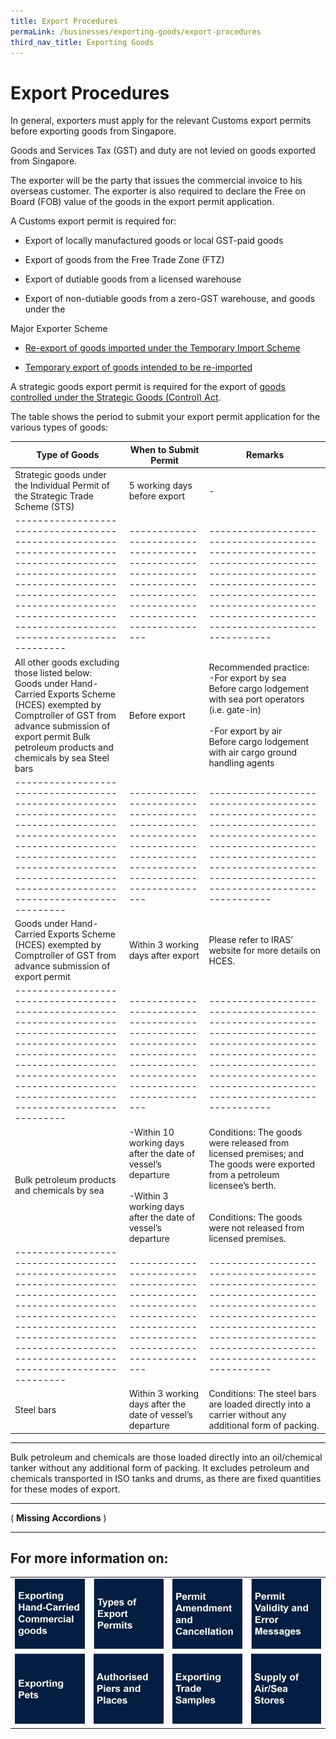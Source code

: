 ```yaml
---
title: Export Procedures
permaLink: /businesses/exporting-goods/export-procedures
third_nav_title: Exporting Goods
---
```


# Export Procedures

In general, exporters must apply for the relevant Customs export permits before exporting goods from Singapore.

Goods and Services Tax (GST) and duty are not levied on goods exported from Singapore.

The exporter will be the party that issues the commercial invoice to his overseas customer. The exporter is also required to declare the Free on Board (FOB) value of the goods in the export permit application.

A Customs export permit is required for:

-   Export of locally manufactured goods or local GST-paid goods
    
-   Export of goods from the Free Trade Zone (FTZ)
    
-   Export of dutiable goods from a licensed warehouse
    
-   Export of non-dutiable goods from a zero-GST warehouse, and goods under the
    

Major Exporter Scheme

-   [Re-export of goods imported under the Temporary Import Scheme](https://singapore-customs-staging.netlify.app/businesses/importing-goods/temporary-import-scheme)
    
-   [Temporary export of goods intended to be re-imported](https://singapore-customs-staging.netlify.app/businesses/importing-goods/temporary-import-scheme)
    

A strategic goods export permit is required for the export of [goods controlled under the Strategic Goods (Control) Act](https://singapore-customs-staging.netlify.app/businesses/strategic-goods-control/strategic-goods-control-list).

The table shows the period to submit your export permit application for the various types of goods:


|            Type of Goods             |        When to Submit Permit                     |         Remarks                                                                                                                                                                                                |
|---------------------------------------------------------------------------------------------------------------------------------------------------------------------------------------------------------------------------------|---------------------------------------------------------------------------------------------------------------------------|---------------------------------------------------------------------------------------------------------------------------------------------------------------------------------------------------------|
| Strategic goods under the Individual Permit of the Strategic Trade Scheme \(STS\)                                                                                                                                               | 5 working days before export                                                                                              | \-                                                                                                                                                                                                      |
|---------------------------------------------------------------------------------------------------------------------------------------------------------------------------------------------------------------------------------|---------------------------------------------------------------------------------------------------------------------------|---------------------------------------------------------------------------------------------------------------------------------------------------------------------------------------------------------|
| All other goods excluding those listed below: Goods under Hand\-Carried Exports Scheme \(HCES\) exempted by Comptroller of GST from advance submission of export permit Bulk petroleum products and chemicals by sea Steel bars | Before export                                                                                                             | Recommended practice: <br>-For export by sea<br>Before cargo lodgement with sea port operators \(i\.e\. gate\-in\)<br> <br>-For export by air        <br>Before cargo lodgement with air cargo ground handling agents |
|---------------------------------------------------------------------------------------------------------------------------------------------------------------------------------------------------------------------------------|---------------------------------------------------------------------------------------------------------------------------|---------------------------------------------------------------------------------------------------------------------------------------------------------------------------------------------------------|
| Goods under Hand\-Carried Exports Scheme \(HCES\) exempted by Comptroller of GST from advance submission of export permit                                                                                                       | Within 3 working days after export                                                                                        | Please refer to IRAS’ website for more details on HCES\.                                                                                                                                                |
|---------------------------------------------------------------------------------------------------------------------------------------------------------------------------------------------------------------------------------|---------------------------------------------------------------------------------------------------------------------------|---------------------------------------------------------------------------------------------------------------------------------------------------------------------------------------------------------|
| Bulk petroleum products and chemicals by sea                                                                                                                                                                               | -Within 10 working days after the date of vessel’s departure <br><br>-Within 3 working days after the date of vessel’s departure | Conditions: The goods were released from licensed premises; and The goods were exported from a petroleum licensee’s berth\. <br><br><br>Conditions: The goods were not released from licensed premises\.           |
|---------------------------------------------------------------------------------------------------------------------------------------------------------------------------------------------------------------------------------|---------------------------------------------------------------------------------------------------------------------------|---------------------------------------------------------------------------------------------------------------------------------------------------------------------------------------------------------|
| Steel bars                                                                                                                                                                                                                      | Within 3 working days after the date of vessel’s departure                                                                | Conditions: The steel bars are loaded directly into a carrier without any additional form of packing\.                                                                                                  |


***
Bulk petroleum and chemicals are those loaded directly into an oil/chemical tanker without any additional form of packing. It excludes petroleum and chemicals transported in ISO tanks and drums, as there are fixed quantities for these modes of export.
***
( **Missing Accordions** )
***

## For more information on:


|   |   |   |   |
|---|---|---|---|
|[ ![](/images/e1.jpg)](https://singapore-customs-staging.netlify.com/businesses/02c1-exporting-hand-carried-commercial-goods) |[ ![](/images/e2.jpg)](https://singapore-customs-staging.netlify.com/businesses/02c2-types-of-export-permits)  |[ ![](/images/e3.jpg)](https://singapore-customs-staging.netlify.com/businesses/02c4-permit-amendments-and-cancellation)  |[ ![](/images/e4.jpg)](https://singapore-customs-staging.netlify.com/businesses/02c3-permit-validity-and-error-messages)  |
|[ ![](/images/e5.jpg)](https://singapore-customs-staging.netlify.com/businesses/02c6-exporting-pets)  |[ ![](/images/e6.jpg)]()  |[  ![](/images/e7.jpg)](https://singapore-customs-staging.netlify.com/businesses/02c5-exporting-trade-samples) |[![](/images/e8.jpg)](https://singapore-customs-staging.netlify.com/businesses/02c7-supply-of-air-sea-stores)  |
  
